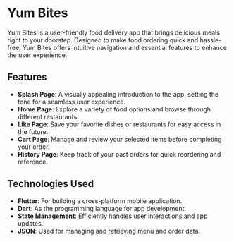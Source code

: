 # Yum Bites

Yum Bites is a user-friendly food delivery app that brings delicious meals right to your doorstep. Designed to make food ordering quick and hassle-free, Yum Bites offers intuitive navigation and essential features to enhance the user experience.

## Features

- **Splash Page**: A visually appealing introduction to the app, setting the tone for a seamless user experience.
- **Home Page**: Explore a variety of food options and browse through different restaurants.
- **Like Page**: Save your favorite dishes or restaurants for easy access in the future.
- **Cart Page**: Manage and review your selected items before completing your order.
- **History Page**: Keep track of your past orders for quick reordering and reference.

## Technologies Used

- **Flutter**: For building a cross-platform mobile application.
- **Dart**: As the programming language for app development.
- **State Management**: Efficiently handles user interactions and app updates.
- **JSON**: Used for managing and retrieving menu and order data.
